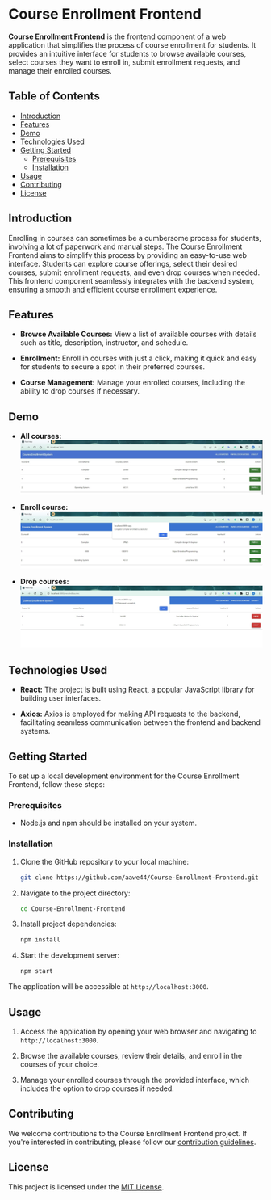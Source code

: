 # Course Enrollment Frontend

**Course Enrollment Frontend** is the frontend component of a web application that simplifies the process of course enrollment for students. It provides an intuitive interface for students to browse available courses, select courses they want to enroll in, submit enrollment requests, and manage their enrolled courses.

## Table of Contents

- [Introduction](#introduction)
- [Features](#features)
- [Demo](#demo)
- [Technologies Used](#technologies-used)
- [Getting Started](#getting-started)
  - [Prerequisites](#prerequisites)
  - [Installation](#installation)
- [Usage](#usage)
- [Contributing](#contributing)
- [License](#license)

## Introduction

Enrolling in courses can sometimes be a cumbersome process for students, involving a lot of paperwork and manual steps. The Course Enrollment Frontend aims to simplify this process by providing an easy-to-use web interface. Students can explore course offerings, select their desired courses, submit enrollment requests, and even drop courses when needed. This frontend component seamlessly integrates with the backend system, ensuring a smooth and efficient course enrollment experience.

## Features

- **Browse Available Courses:** View a list of available courses with details such as title, description, instructor, and schedule.

- **Enrollment:** Enroll in courses with just a click, making it quick and easy for students to secure a spot in their preferred courses.

- **Course Management:** Manage your enrolled courses, including the ability to drop courses if necessary.

## Demo

- **All courses:** ![](/img/allcourses.jpg)
    
- **Enroll course:** ![](/img/enrollcourse.jpg)

- **Drop courses:** ![](/img/dropcourse.jpg)

## Technologies Used

- **React:** The project is built using React, a popular JavaScript library for building user interfaces.

- **Axios:** Axios is employed for making API requests to the backend, facilitating seamless communication between the frontend and backend systems.

## Getting Started

To set up a local development environment for the Course Enrollment Frontend, follow these steps:

### Prerequisites

- Node.js and npm should be installed on your system.

### Installation

1. Clone the GitHub repository to your local machine:

   ```bash
   git clone https://github.com/aawe44/Course-Enrollment-Frontend.git
   ```

2. Navigate to the project directory:

   ```bash
   cd Course-Enrollment-Frontend
   ```

3. Install project dependencies:

   ```bash
   npm install
   ```

4. Start the development server:

   ```bash
   npm start
   ```

The application will be accessible at `http://localhost:3000`.

## Usage

1. Access the application by opening your web browser and navigating to `http://localhost:3000`.

2. Browse the available courses, review their details, and enroll in the courses of your choice.

3. Manage your enrolled courses through the provided interface, which includes the option to drop courses if needed.

## Contributing

We welcome contributions to the Course Enrollment Frontend project. If you're interested in contributing, please follow our [contribution guidelines](CONTRIBUTING.md).

## License

This project is licensed under the [MIT License](LICENSE).

